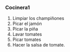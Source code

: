 ### Cocinera1

1. Limpiar los champiñones
2. Picar el jamón
3. Picar la piña
4. Lavar tomates
5. Picar tomates
6. Hacer la salsa de tomate. 


